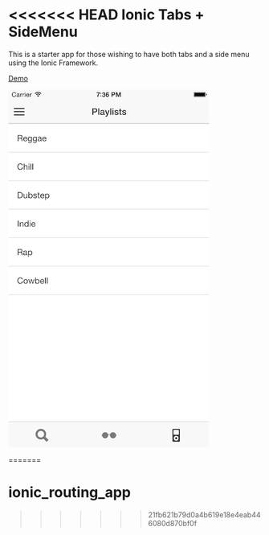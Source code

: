 <<<<<<< HEAD
Ionic Tabs + SideMenu
===================

This is a starter app for those wishing to have both tabs and a side menu using the Ionic Framework.

[Demo](http://codepen.io/loringdodge/pen/vOrRpV)

![Screenshot](screenshots/iphone.png)







=======
# ionic_routing_app
>>>>>>> 21fb621b79d0a4b619e18e4eab446080d870bf0f
